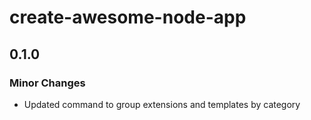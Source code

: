 # create-awesome-node-app

## 0.1.0

### Minor Changes

- Updated command to group extensions and templates by category
